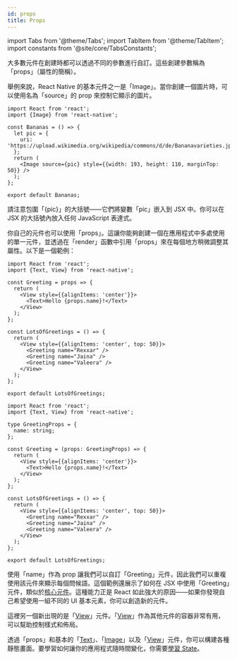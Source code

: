```yaml
---
id: props
title: Props
---
```


import Tabs from '@theme/Tabs'; import TabItem from '@theme/TabItem'; import constants from '@site/core/TabsConstants';

大多數元件在創建時都可以透過不同的參數進行自訂。這些創建參數稱為「props」（屬性的簡稱）。

舉例來說，React Native 的基本元件之一是「Image」。當你創建一個圖片時，可以使用名為「source」的 prop 來控制它顯示的圖片。

```SnackPlayer name=Props
import React from 'react';
import {Image} from 'react-native';

const Bananas = () => {
  let pic = {
    uri: 'https://upload.wikimedia.org/wikipedia/commons/d/de/Bananavarieties.jpg',
  };
  return (
    <Image source={pic} style={{width: 193, height: 110, marginTop: 50}} />
  );
};

export default Bananas;
```

請注意包圍「{pic}」的大括號——它們將變數「pic」嵌入到 JSX 中。你可以在 JSX 的大括號內放入任何 JavaScript 表達式。

你自己的元件也可以使用「props」。這讓你能夠創建一個在應用程式中多處使用的單一元件，並透過在「render」函數中引用「props」來在每個地方稍微調整其屬性。以下是一個範例：

<Tabs groupId="language" queryString defaultValue={constants.defaultSnackLanguage} values={constants.snackLanguages}>
<TabItem value="javascript">

```SnackPlayer name=Props&ext=js
import React from 'react';
import {Text, View} from 'react-native';

const Greeting = props => {
  return (
    <View style={{alignItems: 'center'}}>
      <Text>Hello {props.name}!</Text>
    </View>
  );
};

const LotsOfGreetings = () => {
  return (
    <View style={{alignItems: 'center', top: 50}}>
      <Greeting name="Rexxar" />
      <Greeting name="Jaina" />
      <Greeting name="Valeera" />
    </View>
  );
};

export default LotsOfGreetings;
```

</TabItem>
<TabItem value="typescript">

```SnackPlayer name=Props&ext=tsx
import React from 'react';
import {Text, View} from 'react-native';

type GreetingProps = {
  name: string;
};

const Greeting = (props: GreetingProps) => {
  return (
    <View style={{alignItems: 'center'}}>
      <Text>Hello {props.name}!</Text>
    </View>
  );
};

const LotsOfGreetings = () => {
  return (
    <View style={{alignItems: 'center', top: 50}}>
      <Greeting name="Rexxar" />
      <Greeting name="Jaina" />
      <Greeting name="Valeera" />
    </View>
  );
};

export default LotsOfGreetings;
```

</TabItem>
</Tabs>

使用「name」作為 prop 讓我們可以自訂「Greeting」元件，因此我們可以重複使用該元件來顯示每個問候語。這個範例還展示了如何在 JSX 中使用「Greeting」元件，類似於[核心元件](intro-react-native-components)。這種能力正是 React 如此強大的原因——如果你發現自己希望使用一組不同的 UI 基本元素，你可以創造新的元件。

這裡另一個新出現的是「[View](view.md)」元件。「[View](view.md)」作為其他元件的容器非常有用，可以幫助控制樣式和佈局。

透過「props」和基本的「[Text](text.md)」、「[Image](image.md)」以及「[View](view.md)」元件，你可以構建各種靜態畫面。要學習如何讓你的應用程式隨時間變化，你需要[學習 State](state.md)。